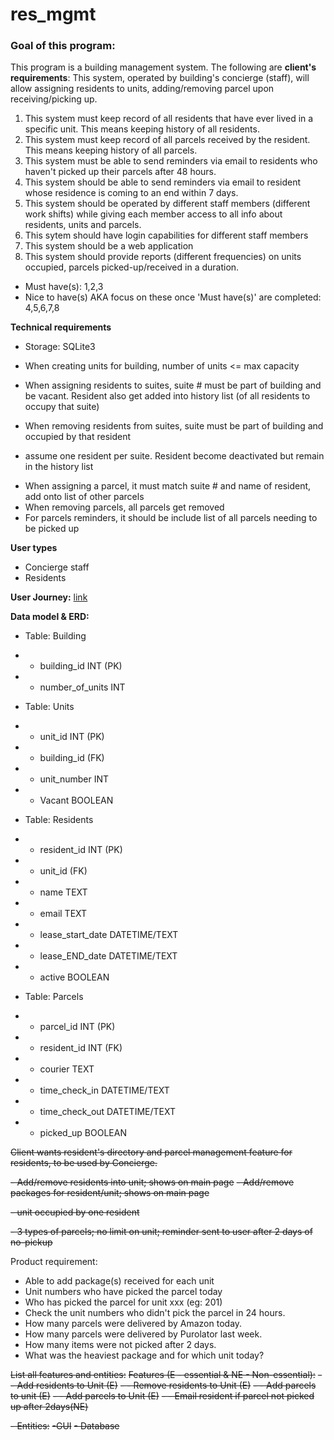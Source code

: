 # res_mgmt

### Goal of this program:

This program is a building management system. The following are **client's requirements**:
This system, operated by building's concierge (staff), will allow assigning residents to units, adding/removing parcel upon receiving/picking up.

1. This system must keep record of all residents that have ever lived in a specific unit. This means keeping history of all residents.
2. This system must keep record of all parcels received by the resident. This means keeping history of all parcels.
3. This system must be able to send reminders via email to residents who haven't picked up their parcels after 48 hours.
4. This system should be able to send reminders via email to resident whose residence is coming to an end within 7 days.
5. This system should be operated by different staff members (different work shifts) while giving each member access to all info about residents, units and parcels.
6. This sytem should have login capabilities for different staff members
7. This system should be a web application
8. This system should provide reports (different frequencies) on units occupied, parcels picked-up/received in a duration.

- Must have(s): 1,2,3
- Nice to have(s) AKA focus on these once 'Must have(s)' are completed: 4,5,6,7,8

**Technical requirements**

- Storage: SQLite3  

- When creating units for building, number of units <= max capacity 
- When assigning residents to suites, suite # must be part of building and be vacant. Resident also get added into history list (of all residents to occupy that suite)
- When removing residents from suites, suite must be part of building and occupied by that resident
* assume one resident per suite. Resident become deactivated but remain in the history list 

- When assigning a parcel, it must match suite # and name of resident, add onto list of other parcels
- When removing parcels, all parcels get removed
- For parcels reminders, it should be include list of all parcels needing to be picked up

**User types**

- Concierge staff
- Residents

**User Journey:**
[link](https://miro.com/app/board/uXjVOY5yft8=/?invite_link_id=737696554129)

**Data model & ERD:**

- Table: Building
- - building_id INT (PK)
- - number_of_units INT

- Table: Units
- - unit_id INT (PK)
- - building_id (FK)
- - unit_number INT
- - Vacant BOOLEAN

- Table: Residents
- - resident_id INT (PK)
- - unit_id (FK)
- - name TEXT
- - email TEXT
- - lease_start_date DATETIME/TEXT
- - lease_END_date DATETIME/TEXT
- - active BOOLEAN

- Table: Parcels
- - parcel_id INT (PK)
- - resident_id INT (FK)
- - courier TEXT
- - time_check_in DATETIME/TEXT
- - time_check_out DATETIME/TEXT
- - picked_up BOOLEAN


~~Client wants resident's directory and parcel management feature for residents, to be used by Concierge.~~
 
 ~~- Add/remove residents into unit; shows on main page~~
 ~~- Add/remove packages for resident/unit; shows on main page~~

 ~~- unit occupied by one resident~~

 ~~- 3 types of parcels; no limit on unit; reminder sent to user after 2 days of no-pickup~~

Product requirement:

 - Able to add package(s) received for each unit
 - Unit numbers who have picked the parcel today
 - Who has picked the parcel for unit xxx (eg: 201)
 - Check the unit numbers who didn't pick the parcel in 24 hours.
 - How many parcels were delivered by Amazon today.
 - How many parcels were delivered by Purolator last week.
 - How many items were not picked after 2 days.
 - What was the heaviest package and for which unit today?


~~List all features and entities:~~
~~Features (E - essential & NE - Non-essential):~~
~~- - Add residents to Unit (E)~~
~~- - Remove residents to Unit (E)~~
~~- - Add parcels to unit (E)~~
~~- - Add parcels to Unit (E)~~
~~- - Email resident if parcel not picked up after 2days(NE)~~

~~- Entities:~~
~~-GUI~~
~~- Database~~